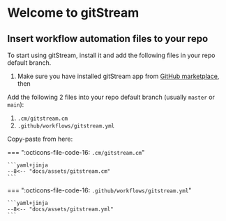 # Welcome to gitStream

## Insert workflow automation files to your repo

To start using gitStream, install it and add the following files in your repo default branch.

1. Make sure you have installed gitStream app from [GitHub marketplace](https://github.com/marketplace/gitstream-by-linearb), then

Add the following 2 files into your repo default branch  (usually `master` or `main`):

1. `.cm/gitstream.cm`
2. `.github/workflows/gitstream.yml`

Copy-paste from here:

=== ":octicons-file-code-16: `.cm/gitstream.cm`"

	```yaml+jinja
	--8<-- "docs/assets/gitstream.cm"
	```

=== ":octicons-file-code-16: `.github/workflows/gitstream.yml`"

	```yaml+jinja	
	--8<-- "docs/assets/gitstream.yml"
	```
